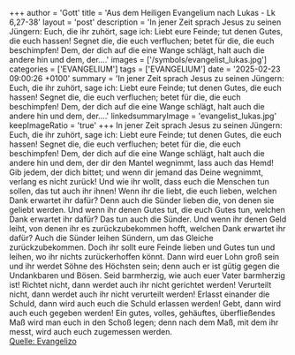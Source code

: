 +++
author = 'Gott'
title = 'Aus dem Heiligen Evangelium nach Lukas - Lk 6,27-38'
layout = 'post'
description = 'In jener Zeit sprach Jesus zu seinen Jüngern: Euch, die ihr zuhört, sage ich: Liebt eure Feinde; tut denen Gutes, die euch hassen! Segnet die, die euch verfluchen; betet für die, die euch beschimpfen! Dem, der dich auf die eine Wange schlägt, halt auch die andere hin und dem, der....'
images = ['/symbols/evangelist_lukas.jpg']
categories = ['EVANGELIUM']
tags = ['EVANGELIUM']
date = '2025-02-23 09:00:26 +0100'
summary = 'In jener Zeit sprach Jesus zu seinen Jüngern: Euch, die ihr zuhört, sage ich: Liebt eure Feinde; tut denen Gutes, die euch hassen! Segnet die, die euch verfluchen; betet für die, die euch beschimpfen! Dem, der dich auf die eine Wange schlägt, halt auch die andere hin und dem, der....'
linkedsummaryImage = 'evangelist_lukas.jpg'
keepImageRatio = 'true'
+++
In jener Zeit sprach Jesus zu seinen Jüngern: Euch, die ihr zuhört, sage ich: Liebt eure Feinde; tut denen Gutes, die euch hassen!
Segnet die, die euch verfluchen; betet für die, die euch beschimpfen!
Dem, der dich auf die eine Wange schlägt, halt auch die andere hin und dem, der dir den Mantel wegnimmt, lass auch das Hemd!
Gib jedem, der dich bittet; und wenn dir jemand das Deine wegnimmt, verlang es nicht zurück!
Und wie ihr wollt, dass euch die Menschen tun sollen, das tut auch ihr ihnen!
Wenn ihr die liebt, die euch lieben, welchen Dank erwartet ihr dafür? Denn auch die Sünder lieben die, von denen sie geliebt werden.<!--more-->
Und wenn ihr denen Gutes tut, die euch Gutes tun, welchen Dank erwartet ihr dafür? Das tun auch die Sünder.
Und wenn ihr denen Geld leiht, von denen ihr es zurückzubekommen hofft, welchen Dank erwartet ihr dafür? Auch die Sünder leihen Sündern, um das Gleiche zurückzubekommen.
Doch ihr sollt eure Feinde lieben und Gutes tun und leihen, wo ihr nichts zurückerhoffen könnt. Dann wird euer Lohn groß sein und ihr werdet Söhne des Höchsten sein; denn auch er ist gütig gegen die Undankbaren und Bösen.
Seid barmherzig, wie auch euer Vater barmherzig ist!
Richtet nicht, dann werdet auch ihr nicht gerichtet werden! Verurteilt nicht, dann werdet auch ihr nicht verurteilt werden! Erlasst einander die Schuld, dann wird auch euch die Schuld erlassen werden!
Gebt, dann wird auch euch gegeben werden! Ein gutes, volles, gehäuftes, überfließendes Maß wird man euch in den Schoß legen; denn nach dem Maß, mit dem ihr messt, wird auch euch zugemessen werden.<br> [Quelle: Evangelizo](https://evangeliumtagfuertag.org/DE/gospel)
